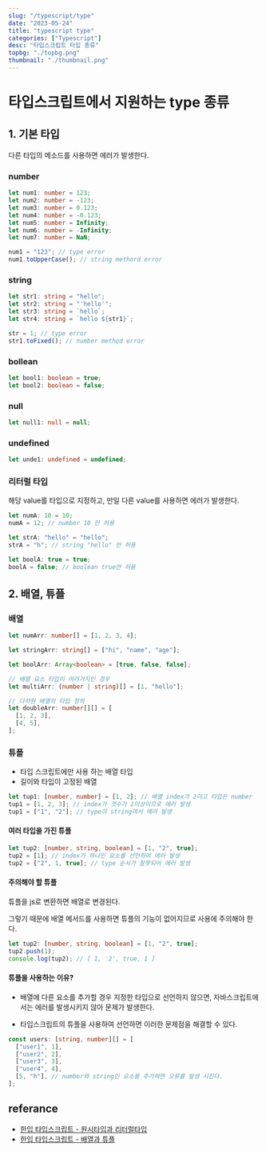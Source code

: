 ```yaml
---
slug: "/typescript/type"
date: "2023-05-24"
title: "typescript type"
categories: ["Typescript"]
desc: "타입스크립트 타입 종류"
topbg: "./topbg.png"
thumbnail: "./thumbnail.png"
---
```


# 타입스크립트에서 지원하는 type 종류

## 1. 기본 타입

다른 타입의 메소드를 사용하면 에러가 발생한다.

### number

```ts {numberLines}
let num1: number = 123;
let num2: number = -123;
let num3: number = 0.123;
let num4: number = -0.123;
let num5: number = Infinity;
let num6: number = -Infinity;
let num7: number = NaN;

num1 = "123"; // type error
num1.toUpperCase(); // string methord error
```

### string

```ts {numberLines}
let str1: string = "hello";
let str2: string = "'hello'";
let str3: string = `hello`;
let str4: string = `hello ${str1}`;

str = 1; // type error
str1.toFixed(); // number method error
```

### bollean

```ts {numberLines}
let bool1: boolean = true;
let bool2: boolean = false;
```

### null

```ts {numberLines}
let null1: null = null;
```

### undefined

```ts {numberLines}
let unde1: undefined = undefined;
```

### 리터럴 타입

해당 value를 타입으로 지정하고, 만일 다른 value를 사용하면 에러가 발생한다.

```ts {numberLines}
let numA: 10 = 10;
numA = 12; // number 10 만 허용

let strA: "hello" = "hello";
strA = "h"; // string "hello" 만 허용

let boolA: true = true;
boolA = false; // boolean true만 허용
```

## 2. 배열, 튜플

### 배열

```ts {numberLines}
let numArr: number[] = [1, 2, 3, 4];

let stringArr: string[] = ["hi", "name", "age"];

let boolArr: Array<boolean> = [true, false, false];

// 배열 요소 타입이 여러가지인 경우
let multiArr: (number | string)[] = [1, "hello"];

// 다차원 배열의 타입 정의
let doubleArr: number[][] = [
  [1, 2, 3],
  [4, 5],
];
```

### 튜플

- 타입 스크립트에만 사용 하는 배열 타입
- 길이와 타입이 고정된 배열

```ts {numberLines}
let tup1: [number, number] = [1, 2]; // 배열 index가 2이고 타입은 number
tup1 = [1, 2, 3]; // index가 갯수가 2이상이므로 에러 발생
tup1 = ["1", "2"]; // type이 string여서 에러 발생
```

#### 여러 타입을 가진 튜플

```ts {numberLines}
let tup2: [number, string, boolean] = [1, "2", true];
tup2 = [1]; // index가 하나인 요소를 선언하여 에러 발생
tup2 = ["2", 1, true]; // type 순서가 잘못되어 에러 발생
```

#### 주의해야 할 튜플

튜플을 js로 변환하면 배열로 변경된다.

그렇기 때문에 배열 메서드를 사용하면 튜플의 기능이 없어지므로 사용에 주의해야 한다.

```ts {numberLines}
let tup2: [number, string, boolean] = [1, "2", true];
tup2.push(1);
console.log(tup2); // [ 1, '2', true, 1 ]
```

#### 튜플을 사용하는 이유?

- 배열에 다른 요소를 추가할 경우 지정한 타입으로 선언하지 않으면, 자바스크립트에서는 에러를 발생시키지 않아 문제가 발생한다.

- 타입스크립트의 튜플을 사용하여 선언하면 이러한 문제점을 해결할 수 있다.

```ts {numberLines}
const users: [string, number][] = [
  ["user1", 1],
  ["user2", 2],
  ["user3", 3],
  ["user4", 4],
  [5, "h"], // number와 string인 요소를 추가혀면 오류를 발생 시킨다.
];
```

## referance

- [한입 타입스크립트 - 원시타입과 리터럴타입](https://ts.winterlood.com/3cb27a06-78ac-499d-9270-2ebabe8c769c)
- [한입 타입스크립트 - 배열과 튜플](https://ts.winterlood.com/43888ee0-9227-4a8d-994e-2336ee78bfcf)
